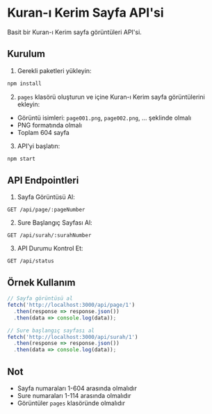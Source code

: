 # Kuran-ı Kerim Sayfa API'si

Basit bir Kuran-ı Kerim sayfa görüntüleri API'si.

## Kurulum

1. Gerekli paketleri yükleyin:
```bash
npm install
```

2. `pages` klasörü oluşturun ve içine Kuran-ı Kerim sayfa görüntülerini ekleyin:
- Görüntü isimleri: `page001.png`, `page002.png`, ... şeklinde olmalı
- PNG formatında olmalı
- Toplam 604 sayfa

3. API'yi başlatın:
```bash
npm start
```

## API Endpointleri

1. Sayfa Görüntüsü Al:
```
GET /api/page/:pageNumber
```

2. Sure Başlangıç Sayfası Al:
```
GET /api/surah/:surahNumber
```

3. API Durumu Kontrol Et:
```
GET /api/status
```

## Örnek Kullanım

```javascript
// Sayfa görüntüsü al
fetch('http://localhost:3000/api/page/1')
  .then(response => response.json())
  .then(data => console.log(data));

// Sure başlangıç sayfası al
fetch('http://localhost:3000/api/surah/1')
  .then(response => response.json())
  .then(data => console.log(data));
```

## Not
- Sayfa numaraları 1-604 arasında olmalıdır
- Sure numaraları 1-114 arasında olmalıdır
- Görüntüler `pages` klasöründe olmalıdır
